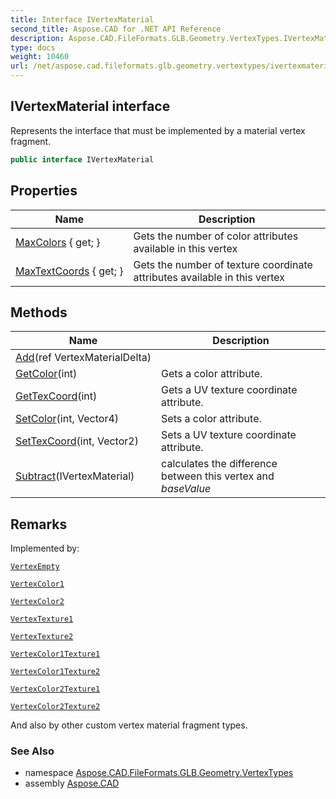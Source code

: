 ```yaml
---
title: Interface IVertexMaterial
second_title: Aspose.CAD for .NET API Reference
description: Aspose.CAD.FileFormats.GLB.Geometry.VertexTypes.IVertexMaterial interface. Represents the interface that must be implemented by a material vertex fragment
type: docs
weight: 10460
url: /net/aspose.cad.fileformats.glb.geometry.vertextypes/ivertexmaterial/
---
```

## IVertexMaterial interface

Represents the interface that must be implemented by a material vertex fragment.

```csharp
public interface IVertexMaterial
```

## Properties

| Name | Description |
| --- | --- |
| [MaxColors](../../aspose.cad.fileformats.glb.geometry.vertextypes/ivertexmaterial/maxcolors/) { get; } | Gets the number of color attributes available in this vertex |
| [MaxTextCoords](../../aspose.cad.fileformats.glb.geometry.vertextypes/ivertexmaterial/maxtextcoords/) { get; } | Gets the number of texture coordinate attributes available in this vertex |

## Methods

| Name | Description |
| --- | --- |
| [Add](../../aspose.cad.fileformats.glb.geometry.vertextypes/ivertexmaterial/add/)(ref VertexMaterialDelta) |  |
| [GetColor](../../aspose.cad.fileformats.glb.geometry.vertextypes/ivertexmaterial/getcolor/)(int) | Gets a color attribute. |
| [GetTexCoord](../../aspose.cad.fileformats.glb.geometry.vertextypes/ivertexmaterial/gettexcoord/)(int) | Gets a UV texture coordinate attribute. |
| [SetColor](../../aspose.cad.fileformats.glb.geometry.vertextypes/ivertexmaterial/setcolor/)(int, Vector4) | Sets a color attribute. |
| [SetTexCoord](../../aspose.cad.fileformats.glb.geometry.vertextypes/ivertexmaterial/settexcoord/)(int, Vector2) | Sets a UV texture coordinate attribute. |
| [Subtract](../../aspose.cad.fileformats.glb.geometry.vertextypes/ivertexmaterial/subtract/)(IVertexMaterial) | calculates the difference between this vertex and *baseValue* |

## Remarks

Implemented by:

[`VertexEmpty`](../vertexempty/)

[`VertexColor1`](../vertexcolor1/)

[`VertexColor2`](../vertexcolor2/)

[`VertexTexture1`](../vertextexture1/)

[`VertexTexture2`](../vertextexture2/)

[`VertexColor1Texture1`](../vertexcolor1texture1/)

[`VertexColor1Texture2`](../vertexcolor1texture2/)

[`VertexColor2Texture1`](../vertexcolor2texture1/)

[`VertexColor2Texture2`](../vertexcolor2texture2/)

And also by other custom vertex material fragment types.

### See Also

* namespace [Aspose.CAD.FileFormats.GLB.Geometry.VertexTypes](../../aspose.cad.fileformats.glb.geometry.vertextypes/)
* assembly [Aspose.CAD](../../)


